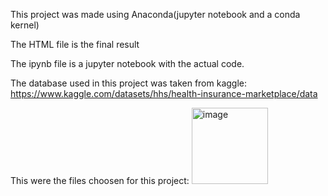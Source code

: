 This project was made using Anaconda(jupyter notebook and a conda kernel)

The HTML file is the final result

The ipynb file is a jupyter notebook with the actual code.

The database used in this project was taken from kaggle: https://www.kaggle.com/datasets/hhs/health-insurance-marketplace/data

This were the files choosen for this project:
<img width="122" alt="image" src="https://github.com/gabrielacotrim/US-Health-Insurance-Analysis/assets/123996333/f2b9823f-9639-4dfd-8e5c-8a2e2258badd">
